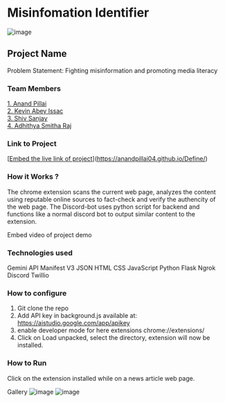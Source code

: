 # Misinfomation Identifier

![image](https://github.com/kevin-ai-04/Define24-Identifier_Expected/assets/117845901/ac76413e-64f6-40c5-9f2c-f112d1851c7d)




## Project Name
Problem Statement: Fighting misinformation and promoting media literacy
 

### Team Members
[1. Anand Pillai](https://github.com/anandPILLAI04)   
[2. Kevin Abey Issac](https://github.com/kevin-ai-04)   
[3. Shiv Sanjay](https://github.com/Shivsay)   
[4. Adhithya Smitha Raj](https://github.com/Adhithya070)   

### Link to Project
[[Embed the live link of project](https://anandpillai04.github.io/Define/)](https://anandpillai04.github.io/Define/)

### How it Works ?
The chrome extension scans the current web page, analyzes the content using reputable online sources to fact-check and verify the authencity of the web page.
The Discord-bot uses python script for backend and functions like a normal discord bot to output similar content to the extension.


Embed video of project demo

### Technologies used
  Gemini API
  Manifest V3
  JSON
  HTML
  CSS
  JavaScript
  Python
  Flask
  Ngrok
  Discord
  Twillio 	


### How to configure
1. Git clone the repo
2. Add API key in background.js available at: https://aistudio.google.com/app/apikey
3. enable developer mode for here extensions chrome://extensions/
4. Click on Load unpacked, select the directory, extension will now be installed.

### How to Run
Click on the extension installed while on a news article web page.

Gallery
![image](https://github.com/kevin-ai-04/Define24-Identifier_Expected/assets/117845901/d45bdd34-ec98-430d-b6ad-e30dcda73950)
![image](https://github.com/kevin-ai-04/Define24-Identifier_Expected/assets/117845901/7a91375f-256d-4355-9922-3bd1607422b1)
